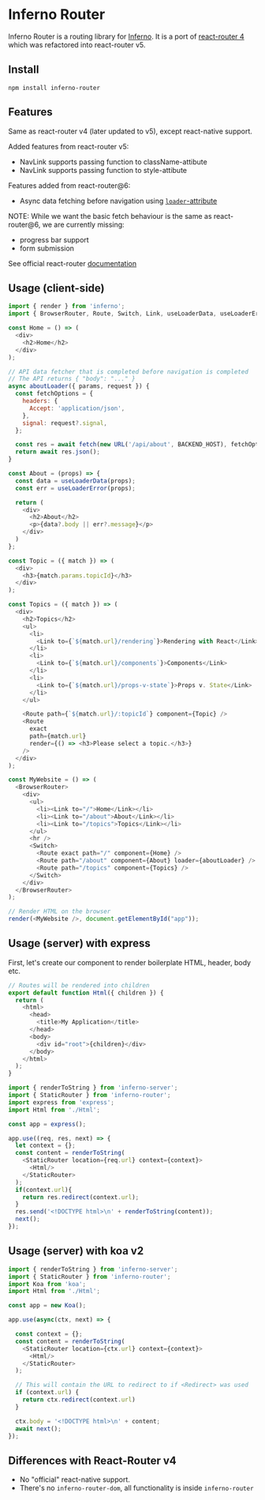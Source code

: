 # Inferno Router

Inferno Router is a routing library for [Inferno](https://github.com/infernojs/inferno). It is a port of [react-router 4](https://v5.reactrouter.com/web/guides/quick-start) which was refactored into react-router v5.

## Install

```
npm install inferno-router
```

## Features

Same as react-router v4 (later updated to v5), except react-native support.

Added features from react-router v5:
- NavLink supports passing function to className-attibute
- NavLink supports passing function to style-attibute

Features added from react-router@6:
- Async data fetching before navigation using [`loader`-attribute]()

NOTE: While we want the basic fetch behaviour is the same as react-router@6, we are currently missing:
- progress bar support
- form submission

See official react-router [documentation](https://v5.reactrouter.com/web/guides/philosophy)


## Usage (client-side)

```js
import { render } from 'inferno';
import { BrowserRouter, Route, Switch, Link, useLoaderData, useLoaderError } from 'inferno-router';

const Home = () => (
  <div>
    <h2>Home</h2>
  </div>
);

// API data fetcher that is completed before navigation is completed
// The API returns { "body": "..." }
async aboutLoader({ params, request }) {
  const fetchOptions = {
    headers: {
      Accept: 'application/json',
    },
    signal: request?.signal,
  };

  const res = await fetch(new URL('/api/about', BACKEND_HOST), fetchOptions);
  return await res.json();
}

const About = (props) => {
  const data = useLoaderData(props);
  const err = useLoaderError(props);

  return (
    <div>
      <h2>About</h2>
      <p>{data?.body || err?.message}</p>
    </div>
  )
};

const Topic = ({ match }) => (
  <div>
    <h3>{match.params.topicId}</h3>
  </div>
);

const Topics = ({ match }) => (
  <div>
    <h2>Topics</h2>
    <ul>
      <li>
        <Link to={`${match.url}/rendering`}>Rendering with React</Link>
      </li>
      <li>
        <Link to={`${match.url}/components`}>Components</Link>
      </li>
      <li>
        <Link to={`${match.url}/props-v-state`}>Props v. State</Link>
      </li>
    </ul>

    <Route path={`${match.url}/:topicId`} component={Topic} />
    <Route
      exact
      path={match.url}
      render={() => <h3>Please select a topic.</h3>}
    />
  </div>
);

const MyWebsite = () => (
  <BrowserRouter>
    <div>
      <ul>
        <li><Link to="/">Home</Link></li>
        <li><Link to="/about">About</Link></li>
        <li><Link to="/topics">Topics</Link></li>
      </ul>
      <hr />
      <Switch>
        <Route exact path="/" component={Home} />
        <Route path="/about" component={About} loader={aboutLoader} />
        <Route path="/topics" component={Topics} />
      </Switch>
    </div>
  </BrowserRouter>
);

// Render HTML on the browser
render(<MyWebsite />, document.getElementById("app"));

```


## Usage (server) with express

First, let's create our component to render boilerplate HTML, header, body etc.

```js
// Routes will be rendered into children
export default function Html({ children }) {
  return (
    <html>
      <head>
        <title>My Application</title>
      </head>
      <body>
        <div id="root">{children}</div>
      </body>
    </html>
  );
}
```

```js
import { renderToString } from 'inferno-server';
import { StaticRouter } from 'inferno-router';
import express from 'express';
import Html from './Html';

const app = express();

app.use((req, res, next) => {
  let context = {};
  const content = renderToString(
    <StaticRouter location={req.url} context={context}>
      <Html/>
    </StaticRouter>
  );
  if(context.url){
    return res.redirect(context.url);
  }
  res.send('<!DOCTYPE html>\n' + renderToString(content));
  next();
});
```

## Usage (server) with koa v2

```js
import { renderToString } from 'inferno-server';
import { StaticRouter } from 'inferno-router';
import Koa from 'koa';
import Html from './Html';

const app = new Koa();

app.use(async(ctx, next) => {

  const context = {};
  const content = renderToString(
    <StaticRouter location={ctx.url} context={context}>
      <Html/>
    </StaticRouter>
  );

  // This will contain the URL to redirect to if <Redirect> was used
  if (context.url) {
    return ctx.redirect(context.url)
  }

  ctx.body = '<!DOCTYPE html>\n' + content;
  await next();
});
```


## Differences with React-Router v4

* No "official" react-native support.
* There's no `inferno-router-dom`, all functionality is inside `inferno-router`
